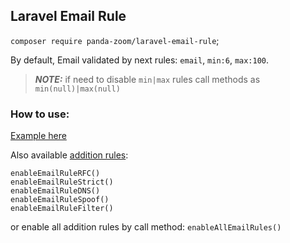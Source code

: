 ## Laravel Email Rule

`composer require panda-zoom/laravel-email-rule`;

By default, Email validated by next rules: `email`, `min:6`, `max:100`.

> ***NOTE:*** if need to disable `min|max` rules call methods as `min(null)|max(null)`

### How to use:
[Example here](https://github.com/PandaZoom/laravel-custom-rule#using)

Also available [addition rules](https://laravel.com/docs/9.x/validation#rule-email):

`enableEmailRuleRFC()`  
`enableEmailRuleStrict()`  
`enableEmailRuleDNS()`  
`enableEmailRuleSpoof()`  
`enableEmailRuleFilter()`  

or enable all addition rules by call method:
`enableAllEmailRules()`
